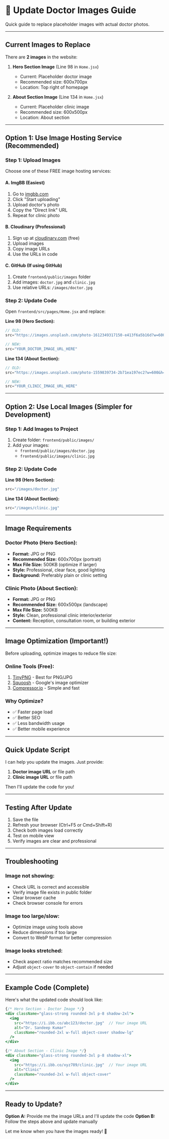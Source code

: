 # 📸 Update Doctor Images Guide

Quick guide to replace placeholder images with actual doctor photos.

---

## Current Images to Replace

There are **2 images** in the website:

1. **Hero Section Image** (Line 98 in `Home.jsx`)
   - Current: Placeholder doctor image
   - Recommended size: 600x700px
   - Location: Top right of homepage

2. **About Section Image** (Line 134 in `Home.jsx`)
   - Current: Placeholder clinic image
   - Recommended size: 600x500px
   - Location: About section

---

## Option 1: Use Image Hosting Service (Recommended)

### Step 1: Upload Images

Choose one of these FREE image hosting services:

#### A. ImgBB (Easiest)
1. Go to [imgbb.com](https://imgbb.com)
2. Click "Start uploading"
3. Upload doctor's photo
4. Copy the "Direct link" URL
5. Repeat for clinic photo

#### B. Cloudinary (Professional)
1. Sign up at [cloudinary.com](https://cloudinary.com) (free)
2. Upload images
3. Copy image URLs
4. Use the URLs in code

#### C. GitHub (If using GitHub)
1. Create `frontend/public/images` folder
2. Add images: `doctor.jpg` and `clinic.jpg`
3. Use relative URLs: `/images/doctor.jpg`

### Step 2: Update Code

Open `frontend/src/pages/Home.jsx` and replace:

**Line 98 (Hero Section):**
```jsx
// OLD:
src="https://images.unsplash.com/photo-1612349317150-e413f6a5b16d?w=600&h=700&fit=crop"

// NEW:
src="YOUR_DOCTOR_IMAGE_URL_HERE"
```

**Line 134 (About Section):**
```jsx
// OLD:
src="https://images.unsplash.com/photo-1559839734-2b71ea197ec2?w=600&h=500&fit=crop"

// NEW:
src="YOUR_CLINIC_IMAGE_URL_HERE"
```

---

## Option 2: Use Local Images (Simpler for Development)

### Step 1: Add Images to Project

1. Create folder: `frontend/public/images/`
2. Add your images:
   - `frontend/public/images/doctor.jpg`
   - `frontend/public/images/clinic.jpg`

### Step 2: Update Code

**Line 98 (Hero Section):**
```jsx
src="/images/doctor.jpg"
```

**Line 134 (About Section):**
```jsx
src="/images/clinic.jpg"
```

---

## Image Requirements

### Doctor Photo (Hero Section):
- **Format:** JPG or PNG
- **Recommended Size:** 600x700px (portrait)
- **Max File Size:** 500KB (optimize if larger)
- **Style:** Professional, clear face, good lighting
- **Background:** Preferably plain or clinic setting

### Clinic Photo (About Section):
- **Format:** JPG or PNG
- **Recommended Size:** 600x500px (landscape)
- **Max File Size:** 500KB
- **Style:** Clean, professional clinic interior/exterior
- **Content:** Reception, consultation room, or building exterior

---

## Image Optimization (Important!)

Before uploading, optimize images to reduce file size:

### Online Tools (Free):
1. [TinyPNG](https://tinypng.com) - Best for PNG/JPG
2. [Squoosh](https://squoosh.app) - Google's image optimizer
3. [Compressor.io](https://compressor.io) - Simple and fast

### Why Optimize?
- ✅ Faster page load
- ✅ Better SEO
- ✅ Less bandwidth usage
- ✅ Better mobile experience

---

## Quick Update Script

I can help you update the images. Just provide:

1. **Doctor image URL** or file path
2. **Clinic image URL** or file path

Then I'll update the code for you!

---

## Testing After Update

1. Save the file
2. Refresh your browser (Ctrl+F5 or Cmd+Shift+R)
3. Check both images load correctly
4. Test on mobile view
5. Verify images are clear and professional

---

## Troubleshooting

### Image not showing:
- Check URL is correct and accessible
- Verify image file exists in public folder
- Clear browser cache
- Check browser console for errors

### Image too large/slow:
- Optimize image using tools above
- Reduce dimensions if too large
- Convert to WebP format for better compression

### Image looks stretched:
- Check aspect ratio matches recommended size
- Adjust `object-cover` to `object-contain` if needed

---

## Example Code (Complete)

Here's what the updated code should look like:

```jsx
{/* Hero Section - Doctor Image */}
<div className="glass-strong rounded-3xl p-8 shadow-2xl">
  <img
    src="https://i.ibb.co/abc123/doctor.jpg"  // Your image URL
    alt="Dr. Sandeep Kumar"
    className="rounded-2xl w-full object-cover shadow-lg"
  />
</div>

{/* About Section - Clinic Image */}
<div className="glass-strong rounded-3xl p-8 shadow-xl">
  <img
    src="https://i.ibb.co/xyz789/clinic.jpg"  // Your image URL
    alt="Clinic"
    className="rounded-2xl w-full object-cover"
  />
</div>
```

---

## Ready to Update?

**Option A:** Provide me the image URLs and I'll update the code
**Option B:** Follow the steps above and update manually

Let me know when you have the images ready! 📸
